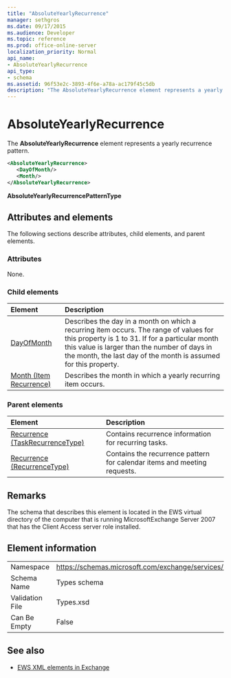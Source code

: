 ```yaml
---
title: "AbsoluteYearlyRecurrence"
manager: sethgros
ms.date: 09/17/2015
ms.audience: Developer
ms.topic: reference
ms.prod: office-online-server
localization_priority: Normal
api_name:
- AbsoluteYearlyRecurrence
api_type:
- schema
ms.assetid: 96f53e2c-3893-4f6e-a78a-ac179f45c5db
description: "The AbsoluteYearlyRecurrence element represents a yearly recurrence pattern."
---
```


# AbsoluteYearlyRecurrence

The **AbsoluteYearlyRecurrence** element represents a yearly recurrence pattern. 
  
```xml
<AbsoluteYearlyRecurrence>
   <DayOfMonth/>
   <Month/>
</AbsoluteYearlyRecurrence>
```

 **AbsoluteYearlyRecurrencePatternType**
## Attributes and elements

The following sections describe attributes, child elements, and parent elements.
  
### Attributes

None.
  
### Child elements

|**Element**|**Description**|
|:-----|:-----|
|[DayOfMonth](dayofmonth.md) <br/> |Describes the day in a month on which a recurring item occurs. The range of values for this property is 1 to 31. If for a particular month this value is larger than the number of days in the month, the last day of the month is assumed for this property.  <br/> |
|[Month (Item Recurrence)](month-item-recurrence.md) <br/> |Describes the month in which a yearly recurring item occurs.  <br/> |
   
### Parent elements

|**Element**|**Description**|
|:-----|:-----|
|[Recurrence (TaskRecurrenceType)](recurrence-taskrecurrencetype.md) <br/> |Contains recurrence information for recurring tasks.  <br/> |
|[Recurrence (RecurrenceType)](recurrence-recurrencetype.md) <br/> |Contains the recurrence pattern for calendar items and meeting requests.  <br/> |
   
## Remarks

The schema that describes this element is located in the EWS virtual directory of the computer that is running MicrosoftExchange Server 2007 that has the Client Access server role installed.
  
## Element information

|||
|:-----|:-----|
|Namespace  <br/> |https://schemas.microsoft.com/exchange/services/2006/types  <br/> |
|Schema Name  <br/> |Types schema  <br/> |
|Validation File  <br/> |Types.xsd  <br/> |
|Can Be Empty  <br/> |False  <br/> |
   
## See also

- [EWS XML elements in Exchange](ews-xml-elements-in-exchange.md)

